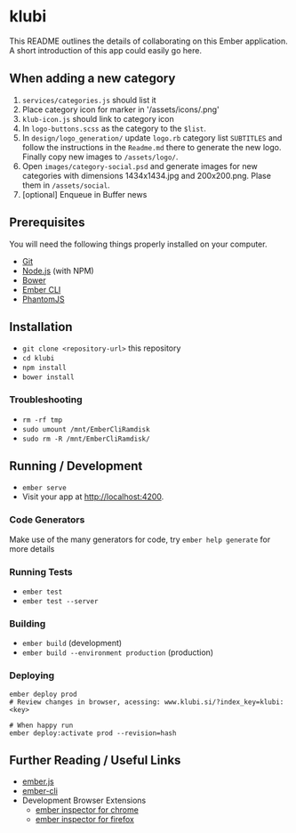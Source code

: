 # klubi

This README outlines the details of collaborating on this Ember application.
A short introduction of this app could easily go here.

## When adding a new category

1. `services/categories.js` should list it
2. Place category icon for marker in '/assets/icons/<category>.png'
3. `klub-icon.js` should link to category icon
4. In `logo-buttons.scss` as the category to the `$list`.
5. In `design/logo_generation/` update `logo.rb` category list `SUBTITLES` and follow the instructions in the `Readme.md` there to generate the new logo. Finally copy new images to `/assets/logo/`.
6. Open `images/category-social.psd` and generate images for new categories with dimensions 1434x1434.jpg and 200x200.png. Plase them in `/assets/social`.
7. [optional] Enqueue in Buffer news

## Prerequisites

You will need the following things properly installed on your computer.

* [Git](https://git-scm.com/)
* [Node.js](https://nodejs.org/) (with NPM)
* [Bower](https://bower.io/)
* [Ember CLI](https://ember-cli.com/)
* [PhantomJS](http://phantomjs.org/)

## Installation

* `git clone <repository-url>` this repository
* `cd klubi`
* `npm install`
* `bower install`

### Troubleshooting

* `rm -rf tmp`
* `sudo umount /mnt/EmberCliRamdisk`
* `sudo rm -R /mnt/EmberCliRamdisk/`

## Running / Development

* `ember serve`
* Visit your app at [http://localhost:4200](http://localhost:4200).

### Code Generators

Make use of the many generators for code, try `ember help generate` for more details

### Running Tests

* `ember test`
* `ember test --server`

### Building

* `ember build` (development)
* `ember build --environment production` (production)

### Deploying

```
ember deploy prod
# Review changes in browser, acessing: www.klubi.si/?index_key=klubi:<key>

# When happy run
ember deploy:activate prod --revision=hash
```

## Further Reading / Useful Links

* [ember.js](http://emberjs.com/)
* [ember-cli](https://ember-cli.com/)
* Development Browser Extensions
  * [ember inspector for chrome](https://chrome.google.com/webstore/detail/ember-inspector/bmdblncegkenkacieihfhpjfppoconhi)
  * [ember inspector for firefox](https://addons.mozilla.org/en-US/firefox/addon/ember-inspector/)
